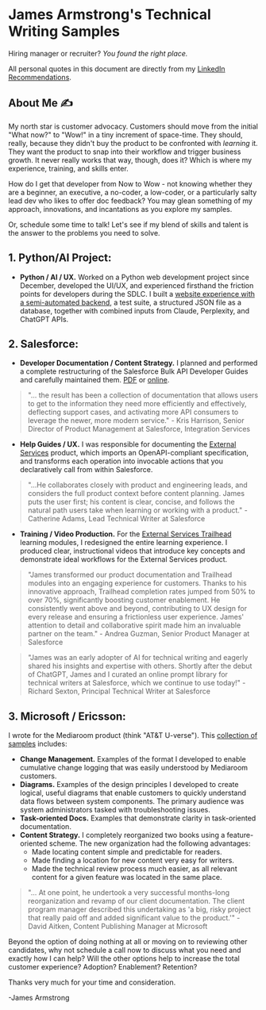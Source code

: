 # James Armstrong's Technical Writing Samples 

Hiring manager or recruiter? _You found the right place._ 

All personal quotes in this document are directly from my [LinkedIn Recommendations](https://www.linkedin.com/in/tojamesarmstrong/details/recommendations/?detailScreenTabIndex=0).

## About Me ✍️
My north star is customer advocacy. Customers should move from the initial "What now?" to "Wow!" in a tiny increment of space-time. They should, really, because they didn't buy the product to be confronted with _learning_ it. They want the product to snap into their workflow and trigger business growth. It never really works that way, though, does it? Which is where my experience, training, and skills enter.

How do I get that developer from Now to Wow - not knowing whether they are a beginner, an executive, a no-coder, a low-coder, or a particularly salty lead dev who likes to offer doc feedback? You may glean something of my approach, innovations, and incantations as you explore my samples.

Or, schedule some time to talk! Let's see if my blend of skills and talent is the answer to the problems you need to solve.


## 1. Python/AI Project:
- **Python / AI / UX.** Worked on a Python web development project since December, developed the UI/UX, and experienced firsthand the friction points for developers during the SDLC. I built a [website experience with a semi-automated backend](https://www.findyourcountry.com), a test suite, a structured JSON file as a database, together with combined inputs from Claude, Perplexity, and ChatGPT APIs. 

## 2. Salesforce:
- **Developer Documentation / Content Strategy.** I planned and performed a complete restructuring of the Salesforce Bulk API Developer Guides and carefully maintained them. [PDF](James_Armstrong_Salesforce_Samples_of_Developer_Documentation.pdf) or [online](https://developer.salesforce.com/docs/atlas.en-us.252.0.api_asynch.meta/api_asynch/asynch_api_intro.htm).
> "... the result has been a collection of documentation that allows users to get to the information they need more efficiently and effectively, deflecting support cases, and activating more API consumers to leverage the newer, more modern service." - Kris Harrison, Senior Director of Product Management at Salesforce, Integration Services
- **Help Guides / UX.** I was responsible for documenting the [External Services](https://help.salesforce.com/s/articleView?id=platform.external_services.htm&type=5) product, which imports an OpenAPI-compliant specification, and transforms each operation into invocable actions that you declaratively call from within Salesforce.
> "...He collaborates closely with product and engineering leads, and considers the full product context before content planning. James puts the user first; his content is clear, concise, and follows the natural path users take when learning or working with a product." - Catherine Adams, Lead Technical Writer at Salesforce 
- **Training / Video Production.** For the [External Services Trailhead](https://trailhead.salesforce.com/content/learn/trails/access-business-processes-with-external-services) learning modules, I redesigned the entire learning experience. I produced clear, instructional videos that introduce key concepts and demonstrate ideal workflows for the External Services product. 
> "James transformed our product documentation and Trailhead modules into an engaging experience for customers. Thanks to his innovative approach, Trailhead completion rates jumped from 50% to over 70%, significantly boosting customer enablement. He consistently went above and beyond, contributing to UX design for every release and ensuring a frictionless user experience. James' attention to detail and collaborative spirit made him an invaluable partner on the team." - Andrea Guzman, Senior Product Manager at Salesforce

> "James was an early adopter of AI for technical writing and eagerly shared his insights and expertise with others. Shortly after the debut of ChatGPT, James and I curated an online prompt library for technical writers at Salesforce, which we continue to use today!" - Richard Sexton, Principal Technical Writer at Salesforce
## 3. Microsoft / Ericsson:
I wrote for the Mediaroom product (think "AT&T U-verse"). This [collection of samples](James_Armstrong_Microsoft_Samples.pdf) includes:
- **Change Management.** Examples of the format I developed to enable cumulative change logging that was easily understood by Mediaroom customers.
- **Diagrams.** Examples of the design principles I developed to create logical, useful diagrams that enable customers to quickly understand data flows between system components. The primary audience was system administrators tasked with troubleshooting issues.
- **Task-oriented Docs.** Examples that demonstrate clarity in task-oriented documentation.
- **Content Strategy.** I completely reorganized two books using a feature-oriented scheme. The new organization had the following advantages:
  - Made locating content simple and predictable for readers.
  - Made finding a location for new content very easy for writers.
  - Made the technical review process much easier, as all relevant content for a given feature was located in the same place.
> "... At one point, he undertook a very successful months-long reorganization and revamp of our client documentation. The client program manager described this undertaking as 'a big, risky project that really paid off and added significant value to the product.'" - David Aitken, Content Publishing Manager at Microsoft

Beyond the option of doing nothing at all or moving on to reviewing other candidates, why not schedule a call now to discuss what you need and exactly how I can help?
Will the other options help to increase the total customer experience? Adoption? Enablement? Retention? 

Thanks very much for your time and consideration.

-James Armstrong
